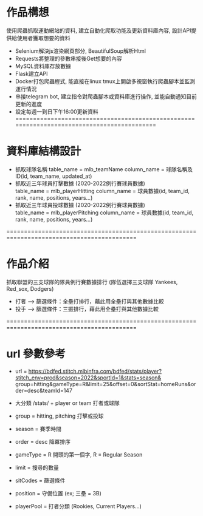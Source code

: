 # 作品構想  
使用爬蟲抓取運動網站的資料, 建立自動化爬取功能及更新資料庫內容, 設計API提供給使用者獲取想要的資料  
* Selenium解決js渲染網頁部分, BeautifulSoup解析Html  
* Requests將整理的參數串接後Get想要的內容  
* MySQL資料庫存放數據  
* Flask建立API
* Docker打包爬蟲程式, 能直接在linux tmux上開啟多視窗執行爬蟲腳本並監測運行情況  
* 串接telegram bot, 建立指令對爬蟲腳本或資料庫進行操作, 並能自動通知目前更新的進度  
* 設定每週一到日下午16:00更新資料
===========================================================================================  

# 資料庫結構設計  
* 抓取球隊名稱
table_name = mlb_teamName
column_name = 球隊名稱及ID(id, team_name, updated_at)
* 抓取近三年球員打擊數據 (2020-2022例行賽球員數據)    
table_name = mlb_playerHitting
column_name = 球員數據(id, team_id, rank, name, positions, years...)
* 抓取近三年球員投球數據 (2020-2022例行賽球員數據)    
table_name = mlb_playerPitching
column_name = 球員數據(id, team_id, rank, name, positions, years...)

===========================================================================================  

# 作品介紹
抓取聯盟的三支球隊的隊員例行賽數據排行 (隊伍選擇三支球隊 Yankees, Red_sox, Dodgers)  
* 打者 --> 篩選條件：全壘打排行，藉此用全壘打與其他數據比較   
* 投手 --> 篩選條件：三振排行，藉此用全壘打與其他數據比較   

===========================================================================================  

# url 參數參考
* url = https://bdfed.stitch.mlbinfra.com/bdfed/stats/player?stitch_env=prod&season=2022&sportId=1&stats=season& group=hitting&gameType=R&limit=25&offset=0&sortStat=homeRuns&order=desc&teamId=147

* 大分類 /stats/ + player or team  打者或球隊
* group = hitting, pitching 打擊或投球
* season = 賽季時間
* order = desc 降冪排序
* gameType = R 開頭的第一個字, R = Regular Season
* limit = 搜尋的數量
* sitCodes = 篩選條件
* position = 守備位置 (ex; 三壘 = 3B)
* playerPool = 打者分類 (Rookies, Current Players...)


    
